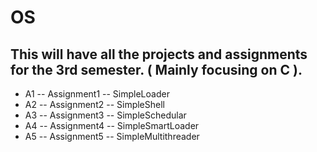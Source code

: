 # OS
## This will have all the projects and assignments for the 3rd semester. ( Mainly focusing on C ).

- A1 -- Assignment1 -- SimpleLoader
- A2 -- Assignment2 -- SimpleShell
- A3 -- Assignment3 -- SimpleSchedular
- A4 -- Assignment4 -- SimpleSmartLoader
- A5 -- Assignment5 -- SimpleMultithreader
